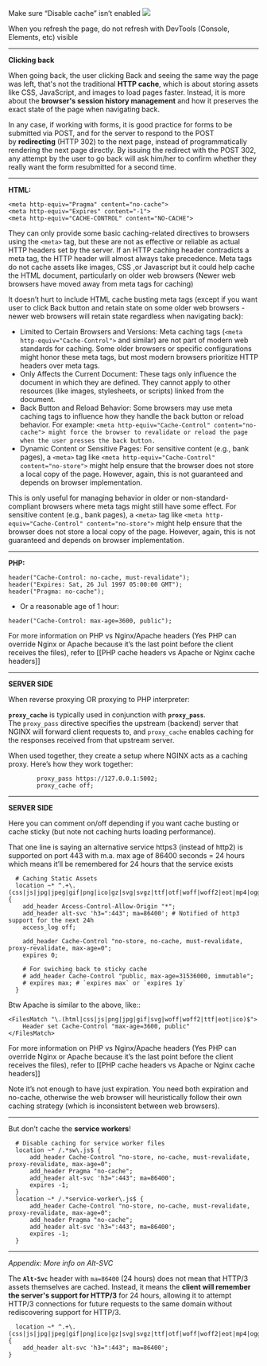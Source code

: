 
Make sure “Disable cache” isn’t enabled
![](https://i.imgur.com/izgc4R1.png)


When you refresh the page, do not refresh with DevTools (Console, Elements, etc) visible


---

**Clicking back**

When going back, the user clicking Back and seeing the same way the page was left, that's not the traditional **HTTP cache**, which is about storing assets like CSS, JavaScript, and images to load pages faster. Instead, it is more about the **browser's session history management** and how it preserves the exact state of the page when navigating back.

In any case, if working with forms, it is good practice for forms to be submitted via POST, and for the server to respond to the POST by **redirecting** (HTTP 302) to the next page, instead of programmatically rendering the next page directly. By issuing the redirect with the POST 302, any attempt by the user to go back will ask him/her to confirm whether they really want the form resubmitted for a second time.  

---

**HTML:**  

```
<meta http-equiv="Pragma" content="no-cache">
<meta http-equiv="Expires" content="-1">
<meta http-equiv="CACHE-CONTROL" content="NO-CACHE">
```

  

They can only provide some basic caching-related directives to browsers using the `<meta>` tag, but these are not as effective or reliable as actual HTTP headers set by the server. If an HTTP caching header contradicts a meta tag, the HTTP header will almost always take precedence. Meta tags do not cache assets like images, CSS ,or Javascript but it could help cache the HTML document, particularly on older web browsers (Newer web browsers have moved away from meta tags for caching)

It doesn’t hurt to include HTML cache busting meta tags (except if you want user to click Back button and retain state on some older web browsers - newer web browsers will retain state regardless when navigating back):

- Limited to Certain Browsers and Versions: Meta caching tags (`<meta http-equiv="Cache-Control">` and similar) are not part of modern web standards for caching. Some older browsers or specific configurations might honor these meta tags, but most modern browsers prioritize HTTP headers over meta tags.
- Only Affects the Current Document: These tags only influence the document in which they are defined. They cannot apply to other resources (like images, stylesheets, or scripts) linked from the document.
- Back Button and Reload Behavior: Some browsers may use meta caching tags to influence how they handle the back button or reload behavior. For example: `<meta http-equiv="Cache-Control" content="no-cache"> might force the browser to revalidate or reload the page when the user presses the back button.` 
- Dynamic Content or Sensitive Pages: For sensitive content (e.g., bank pages), a `<meta>` tag like `<meta http-equiv="Cache-Control" content="no-store">` might help ensure that the browser does not store a local copy of the page. However, again, this is not guaranteed and depends on browser implementation.

This is only useful for managing behavior in older or non-standard-compliant browsers where meta tags might still have some effect. For sensitive content (e.g., bank pages), a `<meta>` tag like `<meta http-equiv="Cache-Control" content="no-store">` might help ensure that the browser does not store a local copy of the page. However, again, this is not guaranteed and depends on browser implementation.  

---

**PHP:**

```
header("Cache-Control: no-cache, must-revalidate");
header("Expires: Sat, 26 Jul 1997 05:00:00 GMT");
header("Pragma: no-cache"); 
```

- Or a reasonable age of 1 hour:

```
header("Cache-Control: max-age=3600, public");
```


For more information on PHP vs Nginx/Apache headers (Yes PHP can override Nginx or Apache because it’s the last point before the client receives the files), refer to [[PHP cache headers vs Apache or Nginx cache headers]]

---

**SERVER SIDE**

When reverse proxying OR proxying to PHP interpreter:

**`proxy_cache`** is typically used in conjunction with **`proxy_pass`**. The `proxy_pass` directive specifies the upstream (backend) server that NGINX will forward client requests to, and `proxy_cache` enables caching for the responses received from that upstream server.

When used together, they create a setup where NGINX acts as a caching proxy. Here’s how they work together:

```
        proxy_pass https://127.0.0.1:5002;
        proxy_cache off;
```

---

**SERVER SIDE**

Here you can comment on/off depending if you want cache busting or cache sticky (but note not caching hurts loading performance).

That one line is saying an alternative service https3 (instead of http2) is supported on port 443 with m.a. max age of 86400 seconds = 24 hours which means it’ll be remembered for 24 hours that the service exists

```
  # Caching Static Assets
  location ~* ^.+\.(css|js|jpg|jpeg|gif|png|ico|gz|svg|svgz|ttf|otf|woff|woff2|eot|mp4|ogg|ogv|webm|webp|zip|swf|map|mjs)$ {
    add_header Access-Control-Allow-Origin "*";
    add_header alt-svc 'h3=":443"; ma=86400'; # Notified of http3 support for the next 24h
    access_log off;
    
    add_header Cache-Control "no-store, no-cache, must-revalidate, proxy-revalidate, max-age=0";
    expires 0;

    # For swiching back to sticky cache
    # add_header Cache-Control "public, max-age=31536000, immutable";
    # expires max; # `expires max` or `expires 1y`
  }
```

Btw Apache is similar to the above, like::

```
<FilesMatch "\.(html|css|js|png|jpg|gif|svg|woff|woff2|ttf|eot|ico)$">
    Header set Cache-Control "max-age=3600, public"
</FilesMatch>
```


For more information on PHP vs Nginx/Apache headers (Yes PHP can override Nginx or Apache because it’s the last point before the client receives the files), refer to [[PHP cache headers vs Apache or Nginx cache headers]]  

Note it’s not enough to have just expiration. You need both expiration and no-cache, otherwise the web browser will heuristically follow their own caching strategy (which is inconsistent between web browsers).

---

But don’t cache the **service workers**!

```
  # Disable caching for service worker files
  location ~* /.*sw\.js$ {
      add_header Cache-Control "no-store, no-cache, must-revalidate, proxy-revalidate, max-age=0";
      add_header Pragma "no-cache";
      add_header alt-svc 'h3=":443"; ma=86400';
      expires -1;
  }
  location ~* /.*service-worker\.js$ {
      add_header Cache-Control "no-store, no-cache, must-revalidate, proxy-revalidate, max-age=0";
      add_header Pragma "no-cache";
      add_header alt-svc 'h3=":443"; ma=86400';
      expires -1;
  }
```

  
---

*Appendix: More info on Alt-SVC*

The **`Alt-Svc`** header with `ma=86400` (24 hours) does not mean that HTTP/3 assets themselves are cached. Instead, it means the **client will remember the server's support for HTTP/3** for 24 hours, allowing it to attempt HTTP/3 connections for future requests to the same domain without rediscovering support for HTTP/3.  

  

```
  location ~* ^.+\.(css|js|jpg|jpeg|gif|png|ico|gz|svg|svgz|ttf|otf|woff|woff2|eot|mp4|ogg|ogv|webm|webp|zip|swf|map|mjs)$ {
    add_header alt-svc 'h3=":443"; ma=86400';
}
```
